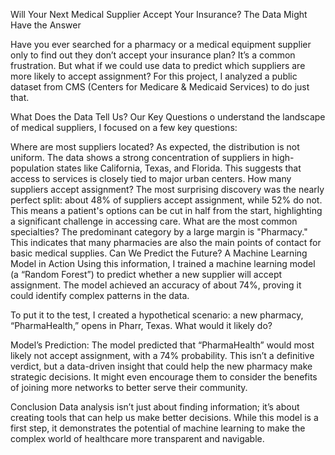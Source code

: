 Will Your Next Medical Supplier Accept Your Insurance? The Data Might Have the Answer

Have you ever searched for a pharmacy or a medical equipment supplier only to find out they don’t accept your insurance plan? It’s a common frustration. But what if we could use data to predict which suppliers are more likely to accept assignment? For this project, I analyzed a public dataset from CMS (Centers for Medicare & Medicaid Services) to do just that.

What Does the Data Tell Us? Our Key Questions
o understand the landscape of medical suppliers, I focused on a few key questions:

Where are most suppliers located? As expected, the distribution is not uniform. The data shows a strong concentration of suppliers in high-population states like California, Texas, and Florida. This suggests that access to services is closely tied to major urban centers.
How many suppliers accept assignment? The most surprising discovery was the nearly perfect split: about 48% of suppliers accept assignment, while 52% do not. This means a patient's options can be cut in half from the start, highlighting a significant challenge in accessing care.
What are the most common specialties? The predominant category by a large margin is "Pharmacy." This indicates that many pharmacies are also the main points of contact for basic medical supplies.
Can We Predict the Future? A Machine Learning Model in Action
Using this information, I trained a machine learning model (a “Random Forest”) to predict whether a new supplier will accept assignment. The model achieved an accuracy of about 74%, proving it could identify complex patterns in the data.

To put it to the test, I created a hypothetical scenario: a new pharmacy, “PharmaHealth,” opens in Pharr, Texas. What would it likely do?

Model’s Prediction: The model predicted that “PharmaHealth” would most likely not accept assignment, with a 74% probability.
This isn’t a definitive verdict, but a data-driven insight that could help the new pharmacy make strategic decisions. It might even encourage them to consider the benefits of joining more networks to better serve their community.

Conclusion
Data analysis isn’t just about finding information; it’s about creating tools that can help us make better decisions. While this model is a first step, it demonstrates the potential of machine learning to make the complex world of healthcare more transparent and navigable.
